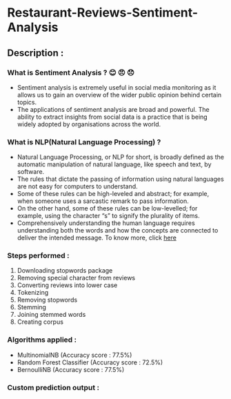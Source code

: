# Restaurant-Reviews-Sentiment-Analysis

## Description : 

### What is Sentiment Analysis ? 😊 😠 😞
- Sentiment analysis is extremely useful in social media monitoring as it allows us to gain an overview of the wider public opinion behind certain topics.
- The applications of sentiment analysis are broad and powerful. The ability to extract insights from social data is a practice that is being widely adopted by organisations across the world.

### What is NLP(Natural Language Processing) ?
- Natural Language Processing, or NLP for short, is broadly defined as the automatic manipulation of natural language, like speech and text, by software.
- The rules that dictate the passing of information using natural languages are not easy for computers to understand.
- Some of these rules can be high-leveled and abstract; for example, when someone uses a sarcastic remark to pass information.
- On the other hand, some of these rules can be low-levelled; for example, using the character “s” to signify the plurality of items.
- Comprehensively understanding the human language requires understanding both the words and how the concepts are connected to deliver the intended message.
 To know more, click [here](https://towardsdatascience.com/your-guide-to-natural-language-processing-nlp-48ea2511f6e1)

### Steps performed :
1. Downloading stopwords package
2. Removing special character from reviews 
3. Converting reviews into lower case 
4. Tokenizing 
5. Removing stopwords
6. Stemming 
7. Joining stemmed words 
8. Creating corpus 

### Algorithms applied :
  * MultinomialNB (Accuracy score : 77.5%)
  * Random Forest Classifier (Accuracy score : 72.5%)
  * BernoulliNB (Accuracy score : 77.5%)
  
### Custom prediction output :

